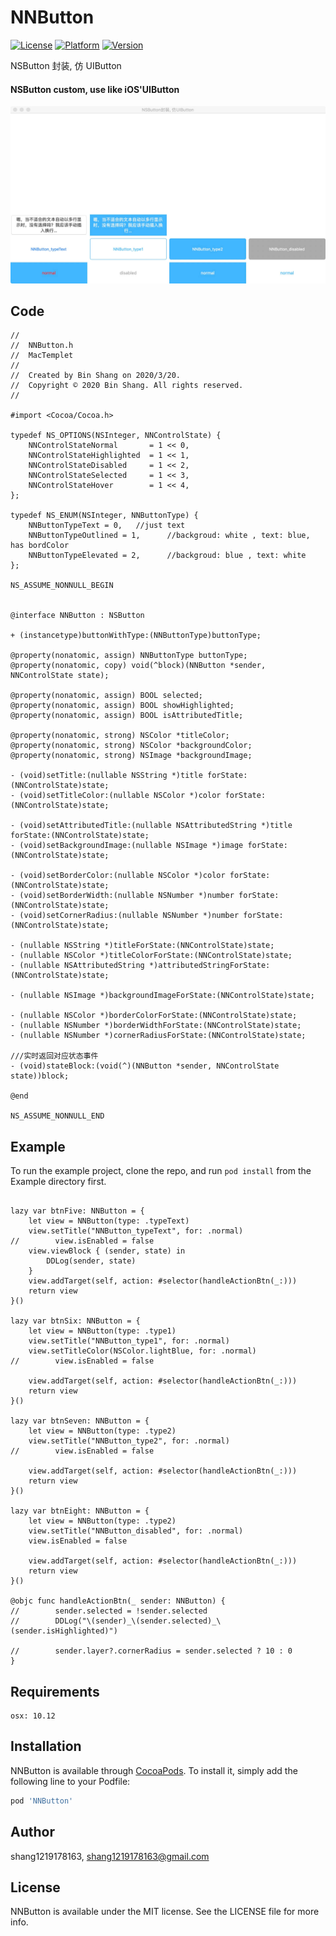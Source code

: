 # NNButton

[![License](https://img.shields.io/badge/License-MIT-green.svg)](LICENSE)
[![Platform](https://img.shields.io/cocoapods/p/NNButton.svg?style=flat)](https://cocoapods.org/pods/NNButton)
[![Version](https://img.shields.io/cocoapods/v/NNButton.svg?style=flat)](https://cocoapods.org/pods/NNButton)

NSButton 封装, 仿 UIButton
#### NSButton custom, use like iOS'UIButton
![](https://github.com/shang1219178163/NNButton/blob/master/screenshots/screenshots.jpeg?raw=true)

## Code

```
//
//  NNButton.h
//  MacTemplet
//
//  Created by Bin Shang on 2020/3/20.
//  Copyright © 2020 Bin Shang. All rights reserved.
//

#import <Cocoa/Cocoa.h>

typedef NS_OPTIONS(NSInteger, NNControlState) {
    NNControlStateNormal       = 1 << 0,
    NNControlStateHighlighted  = 1 << 1,
    NNControlStateDisabled     = 1 << 2,
    NNControlStateSelected     = 1 << 3,
    NNControlStateHover        = 1 << 4,
};

typedef NS_ENUM(NSInteger, NNButtonType) {
    NNButtonTypeText = 0,   //just text
    NNButtonTypeOutlined = 1,      //backgroud: white , text: blue, has bordColor
    NNButtonTypeElevated = 2,      //backgroud: blue , text: white
};

NS_ASSUME_NONNULL_BEGIN


@interface NNButton : NSButton

+ (instancetype)buttonWithType:(NNButtonType)buttonType;

@property(nonatomic, assign) NNButtonType buttonType;
@property(nonatomic, copy) void(^block)(NNButton *sender, NNControlState state);

@property(nonatomic, assign) BOOL selected;
@property(nonatomic, assign) BOOL showHighlighted;
@property(nonatomic, assign) BOOL isAttributedTitle;

@property(nonatomic, strong) NSColor *titleColor;
@property(nonatomic, strong) NSColor *backgroundColor;
@property(nonatomic, strong) NSImage *backgroundImage;

- (void)setTitle:(nullable NSString *)title forState:(NNControlState)state;
- (void)setTitleColor:(nullable NSColor *)color forState:(NNControlState)state;

- (void)setAttributedTitle:(nullable NSAttributedString *)title forState:(NNControlState)state;
- (void)setBackgroundImage:(nullable NSImage *)image forState:(NNControlState)state;

- (void)setBorderColor:(nullable NSColor *)color forState:(NNControlState)state;
- (void)setBorderWidth:(nullable NSNumber *)number forState:(NNControlState)state;
- (void)setCornerRadius:(nullable NSNumber *)number forState:(NNControlState)state;

- (nullable NSString *)titleForState:(NNControlState)state;
- (nullable NSColor *)titleColorForState:(NNControlState)state;
- (nullable NSAttributedString *)attributedStringForState:(NNControlState)state;

- (nullable NSImage *)backgroundImageForState:(NNControlState)state;

- (nullable NSColor *)borderColorForState:(NNControlState)state;
- (nullable NSNumber *)borderWidthForState:(NNControlState)state;
- (nullable NSNumber *)cornerRadiusForState:(NNControlState)state;

///实时返回对应状态事件
- (void)stateBlock:(void(^)(NNButton *sender, NNControlState state))block;

@end

NS_ASSUME_NONNULL_END

```

## Example

To run the example project, clone the repo, and run `pod install` from the Example directory first.
```

lazy var btnFive: NNButton = {
    let view = NNButton(type: .typeText)
    view.setTitle("NNButton_typeText", for: .normal)
//        view.isEnabled = false
    view.viewBlock { (sender, state) in
        DDLog(sender, state)
    }
    view.addTarget(self, action: #selector(handleActionBtn(_:)))
    return view
}()
    
lazy var btnSix: NNButton = {
    let view = NNButton(type: .type1)
    view.setTitle("NNButton_type1", for: .normal)
    view.setTitleColor(NSColor.lightBlue, for: .normal)
//        view.isEnabled = false

    view.addTarget(self, action: #selector(handleActionBtn(_:)))
    return view
}()
    
lazy var btnSeven: NNButton = {
    let view = NNButton(type: .type2)
    view.setTitle("NNButton_type2", for: .normal)
//        view.isEnabled = false

    view.addTarget(self, action: #selector(handleActionBtn(_:)))
    return view
}()
    
lazy var btnEight: NNButton = {
    let view = NNButton(type: .type2)
    view.setTitle("NNButton_disabled", for: .normal)
    view.isEnabled = false

    view.addTarget(self, action: #selector(handleActionBtn(_:)))
    return view
}()
    
@objc func handleActionBtn(_ sender: NNButton) {
//        sender.selected = !sender.selected
//        DDLog("\(sender)_\(sender.selected)_\(sender.isHighlighted)")
    
//        sender.layer?.cornerRadius = sender.selected ? 10 : 0
}
```
## Requirements

    osx: 10.12

## Installation

NNButton is available through [CocoaPods](https://cocoapods.org). To install
it, simply add the following line to your Podfile:

```ruby
pod 'NNButton'
```

## Author

shang1219178163, shang1219178163@gmail.com

## License

NNButton is available under the MIT license. See the LICENSE file for more info.   
